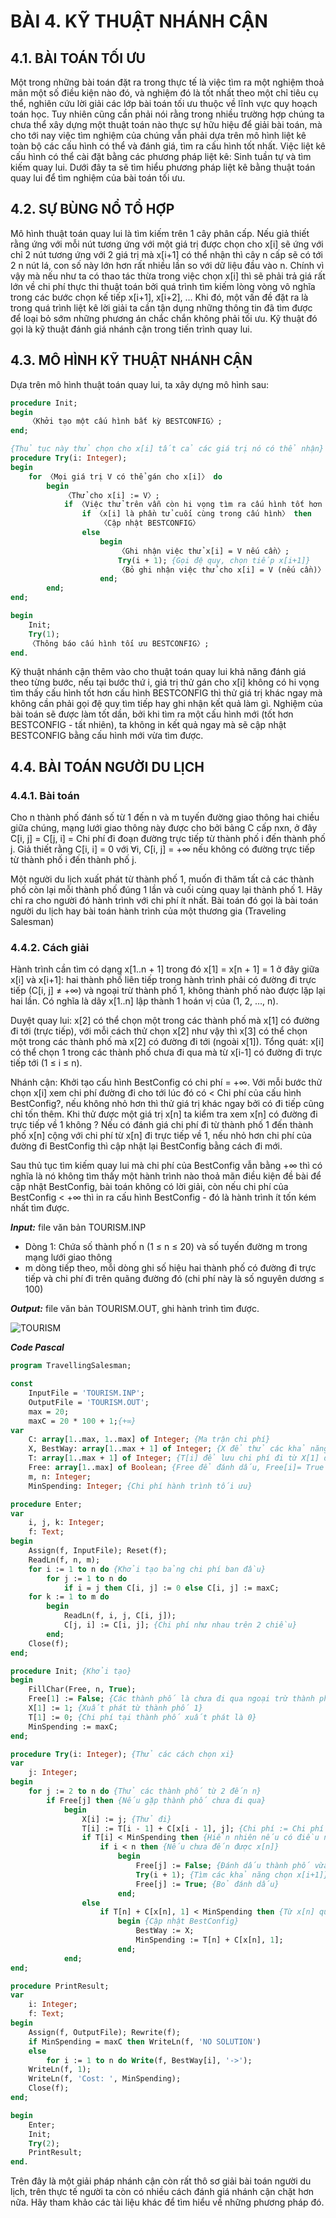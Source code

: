# BÀI 4. KỸ THUẬT NHÁNH CẬN

## 4.1. BÀI TOÁN TỐI ƯU

Một trong những bài toán đặt ra trong thực tế là việc tìm ra một nghiệm thoả mãn một số điều kiện nào đó, và nghiệm đó là tốt nhất theo một chỉ tiêu cụ thể, nghiên cứu lời giải các lớp bài toán tối ưu thuộc về lĩnh vực quy hoạch toán học. Tuy nhiên cũng cần phải nói rằng trong nhiều trường hợp chúng ta chưa thể xây dựng một thuật toán nào thực sự hữu hiệu để giải bài toán, mà cho tới nay việc tìm nghiệm của chúng vẫn phải dựa trên mô hình liệt kê toàn bộ các cấu hình có thể và đánh giá, tìm ra cấu hình tốt nhất. Việc liệt kê cấu hình có thể cài đặt bằng các phương pháp liệt kê: Sinh tuần tự và tìm kiếm quay lui. Dưới đây ta sẽ tìm hiểu phương pháp liệt kê bằng thuật toán quay lui để tìm nghiệm của bài toán tối ưu.

## 4.2. SỰ BÙNG NỔ TỔ HỢP

Mô hình thuật toán quay lui là tìm kiếm trên 1 cây phân cấp. Nếu giả thiết rằng ứng với mỗi nút tương ứng với một giá trị được chọn cho x[i] sẽ ứng với chỉ 2 nút tương ứng với 2 giá trị mà x[i+1] có thể nhận thì cây n cấp sẽ có tới 2 n nút lá, con số này lớn hơn rất nhiều lần so với dữ liệu đầu vào n. Chính vì vậy mà nếu như ta có thao tác thừa trong việc chọn x[i] thì sẽ phải trả giá rất lớn về chi phí thực thi thuật toán bởi quá trình tìm kiếm lòng vòng vô nghĩa trong các bước chọn kế tiếp x[i+1], x[i+2], … Khi đó, một vấn đề đặt ra là trong quá trình liệt kê lời giải ta cần tận dụng những thông tin đã tìm được để loại bỏ sớm những phương án chắc chắn không phải tối ưu. Kỹ thuật đó gọi là kỹ thuật đánh giá nhánh cận trong tiến trình quay lui.

## 4.3. MÔ HÌNH KỸ THUẬT NHÁNH CẬN

Dựa trên mô hình thuật toán quay lui, ta xây dựng mô hình sau:

```pascal
procedure Init;
begin
    〈Khởi tạo một cấu hình bất kỳ BESTCONFIG〉;
end;

{Thủ tục này thử chọn cho x[i] tất cả các giá trị nó có thể nhận}
procedure Try(i: Integer);
begin
    for 〈Mọi giá trị V có thể gán cho x[i]〉 do
        begin
            〈Thử cho x[i] := V〉;
            if 〈Việc thử trên vẫn còn hi vọng tìm ra cấu hình tốt hơn BESTCONFIG〉 then
                if 〈x[i] là phần tử cuối cùng trong cấu hình〉 then
                    〈Cập nhật BESTCONFIG〉
                else
                    begin
                        〈Ghi nhận việc thử x[i] = V nếu cần〉;
                        Try(i + 1); {Gọi đệ quy, chọn tiếp x[i+1]}
                        〈Bỏ ghi nhận việc thử cho x[i] = V (nếu cần)〉;
                    end;
        end;
end;

begin
    Init;
    Try(1);
    〈Thông báo cấu hình tối ưu BESTCONFIG〉;
end.
```

Kỹ thuật nhánh cận thêm vào cho thuật toán quay lui khả năng đánh giá theo từng bước, nếu tại bước thứ i, giá trị thử gán cho x[i] không có hi vọng tìm thấy cấu hình tốt hơn cấu hình BESTCONFIG thì thử giá trị khác ngay mà không cần phải gọi đệ quy tìm tiếp hay ghi nhận kết quả làm gì. Nghiệm của bài toán sẽ được làm tốt dần, bởi khi tìm ra một cấu hình mới (tốt hơn BESTCONFIG - tất nhiên), ta không in kết quả ngay mà sẽ cập nhật BESTCONFIG bằng cấu hình mới vừa tìm được.

## 4.4. BÀI TOÁN NGƯỜI DU LỊCH

### 4.4.1. Bài toán

Cho n thành phố đánh số từ 1 đến n và m tuyến đường giao thông hai chiều giữa chúng, mạng lưới giao thông này được cho bởi bảng C cấp nxn, ở đây C[i, j] = C[j, i] = Chi phí đi đoạn đường trực tiếp từ thành phố i đến thành phố j. Giả thiết rằng C[i, i] = 0 với ∀i, C[i, j] = +∞ nếu không có đường trực tiếp từ thành phố i đến thành phố j.

Một người du lịch xuất phát từ thành phố 1, muốn đi thăm tất cả các thành phố còn lại mỗi thành phố đúng 1 lần và cuối cùng quay lại thành phố 1. Hãy chỉ ra cho người đó hành trình với chi phí ít nhất. Bài toán đó gọi là bài toán người du lịch hay bài toán hành trình của một thương gia (Traveling Salesman)

### 4.4.2. Cách giải

Hành trình cần tìm có dạng x[1..n + 1] trong đó x[1] = x[n + 1] = 1 ở đây giữa x[i] và x[i+1]: hai thành phố liên tiếp trong hành trình phải có đường đi trực tiếp (C[i, j] ≠ +∞) và ngoại trừ thành phố 1, không thành phố nào được lặp lại hai lần. Có nghĩa là dãy x[1..n] lập thành 1 hoán vị của (1, 2, …, n).

Duyệt quay lui: x[2] có thể chọn một trong các thành phố mà x[1] có đường đi tới (trực tiếp), với mỗi cách thử chọn x[2] như vậy thì x[3] có thể chọn một trong các thành phố mà x[2] có đường đi tới (ngoài x[1]). Tổng quát: x[i] có thể chọn 1 trong các thành phố chưa đi qua mà từ x[i-1] có đường đi trực tiếp tới (1 ≤ i ≤ n).

Nhánh cận: Khởi tạo cấu hình BestConfig có chi phí = +∞. Với mỗi bước thử chọn x[i] xem chi phí đường đi cho tới lúc đó có < Chi phí của cấu hình BestConfig?, nếu không nhỏ hơn thì thử giá trị khác ngay bởi có đi tiếp cũng chỉ tốn thêm. Khi thử được một giá trị x[n] ta kiểm tra xem x[n] có đường đi trực tiếp về 1 không ? Nếu có đánh giá chi phí đi từ thành phố 1 đến thành phố x[n] cộng với chi phí từ x[n] đi trực tiếp về 1, nếu nhỏ hơn chi phí của đường đi BestConfig thì cập nhật lại BestConfig bằng cách đi mới.

Sau thủ tục tìm kiếm quay lui mà chi phí của BestConfig vẫn bằng +∞ thì có nghĩa là nó không tìm thấy một hành trình nào thoả mãn điều kiện đề bài để cập nhật BestConfig, bài toán không có lời giải, còn nếu chi phí của BestConfig < +∞ thì in ra cấu hình BestConfig - đó là hành trình ít tốn kém nhất tìm được.

***Input:*** file văn bản TOURISM.INP

- Dòng 1: Chứa số thành phố n (1 ≤ n ≤ 20) và số tuyến đường m trong mạng lưới giao thông
- m dòng tiếp theo, mỗi dòng ghi số hiệu hai thành phố có đường đi trực tiếp và chi phí đi trên quãng đường đó (chi phí này là số nguyên dương ≤ 100)

***Output:*** file văn bản TOURISM.OUT, ghi hành trình tìm được.

![TOURISM](/Part1._Enumeration_problem/Lesson4._Branch_and_Bound_technique/Tourism.png)

***Code Pascal***

```pascal
program TravellingSalesman;

const
    InputFile = 'TOURISM.INP';
    OutputFile = 'TOURISM.OUT';
    max = 20;
    maxC = 20 * 100 + 1;{+∞}
var
    C: array[1..max, 1..max] of Integer; {Ma trận chi phí}
    X, BestWay: array[1..max + 1] of Integer; {X để thử các khả năng, BestWay để ghi nhận nghiệm}
    T: array[1..max + 1] of Integer; {T[i] để lưu chi phí đi từ X[1] đến X[i]}
    Free: array[1..max] of Boolean; {Free để đánh dấu, Free[i]= True nếu chưa đi qua tp i}
    m, n: Integer;
    MinSpending: Integer; {Chi phí hành trình tối ưu}

procedure Enter;
var
    i, j, k: Integer;
    f: Text;
begin
    Assign(f, InputFile); Reset(f);
    ReadLn(f, n, m);
    for i := 1 to n do {Khởi tạo bảng chi phí ban đầu}
        for j := 1 to n do
            if i = j then C[i, j] := 0 else C[i, j] := maxC;
    for k := 1 to m do
        begin
            ReadLn(f, i, j, C[i, j]);
            C[j, i] := C[i, j]; {Chi phí như nhau trên 2 chiều}
        end;
    Close(f);
end;

procedure Init; {Khởi tạo}
begin
    FillChar(Free, n, True);
    Free[1] := False; {Các thành phố là chưa đi qua ngoại trừ thành phố 1}
    X[1] := 1; {Xuất phát từ thành phố 1}
    T[1] := 0; {Chi phí tại thành phố xuất phát là 0}
    MinSpending := maxC;
end;

procedure Try(i: Integer); {Thử các cách chọn xi}
var
    j: Integer;
begin
    for j := 2 to n do {Thử các thành phố từ 2 đến n}
        if Free[j] then {Nếu gặp thành phố chưa đi qua}
            begin
                X[i] := j; {Thử đi}
                T[i] := T[i - 1] + C[x[i - 1], j]; {Chi phí := Chi phí bước trước + chi phí đường đi trực tiếp}
                if T[i] < MinSpending then {Hiển nhiên nếu có điều này thì C[x[i - 1], j] < +∞ rồi}
                    if i < n then {Nếu chưa đến được x[n]}
                        begin
                            Free[j] := False; {Đánh dấu thành phố vừa thử}
                            Try(i + 1); {Tìm các khả năng chọn x[i+1]}
                            Free[j] := True; {Bỏ đánh dấu}
                        end;
                else
                    if T[n] + C[x[n], 1] < MinSpending then {Từ x[n] quay lại 1 vẫn tốn chi phí ít hơn trước}
                        begin {Cập nhật BestConfig}
                            BestWay := X;
                            MinSpending := T[n] + C[x[n], 1];
                        end;
            end;
end;

procedure PrintResult;
var
    i: Integer;
    f: Text;
begin
    Assign(f, OutputFile); Rewrite(f);
    if MinSpending = maxC then WriteLn(f, 'NO SOLUTION')
    else
        for i := 1 to n do Write(f, BestWay[i], '->');
    WriteLn(f, 1);
    WriteLn(f, 'Cost: ', MinSpending);
    Close(f);
end;

begin
    Enter;
    Init;
    Try(2);
    PrintResult;
end.
```

Trên đây là một giải pháp nhánh cận còn rất thô sơ giải bài toán người du lịch, trên thực tế người ta còn có nhiều cách đánh giá nhánh cận chặt hơn nữa. Hãy tham khảo các tài liệu khác để tìm hiểu về những phương pháp đó.

